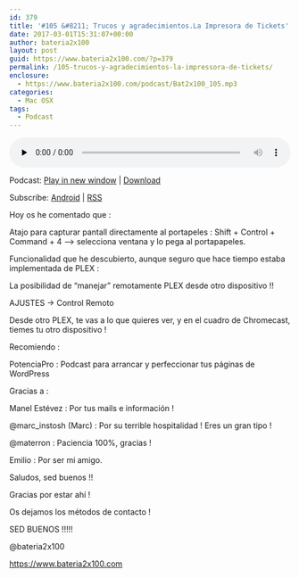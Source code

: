 ```yaml
---
id: 379
title: '#105 &#8211; Trucos y agradecimientos.La Impresora de Tickets'
date: 2017-03-01T15:31:07+00:00
author: bateria2x100
layout: post
guid: https://www.bateria2x100.com/?p=379
permalink: /105-trucos-y-agradecimientos-la-impressora-de-tickets/
enclosure:
  - https://www.bateria2x100.com/podcast/Bat2x100_105.mp3
categories:
  - Mac OSX
tags:
  - Podcast
---
```

<div class="powerpress_player" id="powerpress_player_5954">
  <audio class="wp-audio-shortcode" id="audio-379-107" preload="none" style="width: 100%;" controls="controls"><source type="audio/mpeg" src="https://www.bateria2x100.com/podcast/Bat2x100_105.mp3?_=107" /><a href="https://www.bateria2x100.com/podcast/Bat2x100_105.mp3">https://www.bateria2x100.com/podcast/Bat2x100_105.mp3</a></audio>
</div>

<p class="powerpress_links powerpress_links_mp3">
  Podcast: <a href="https://www.bateria2x100.com/podcast/Bat2x100_105.mp3" class="powerpress_link_pinw" target="_blank" title="Play in new window" onclick="return powerpress_pinw('https://www.bateria2x100.com/?powerpress_pinw=379-podcast');" rel="nofollow">Play in new window</a> | <a href="https://www.bateria2x100.com/podcast/Bat2x100_105.mp3" class="powerpress_link_d" title="Download" rel="nofollow" download="Bat2x100_105.mp3">Download</a>
</p>

<p class="powerpress_links powerpress_subscribe_links">
  Subscribe: <a href="https://subscribeonandroid.com/www.bateria2x100.com/feed/podcast/" class="powerpress_link_subscribe powerpress_link_subscribe_android" title="Subscribe on Android" rel="nofollow">Android</a> | <a href="https://www.bateria2x100.com/feed/podcast/" class="powerpress_link_subscribe powerpress_link_subscribe_rss" title="Subscribe via RSS" rel="nofollow">RSS</a>
</p>

Hoy os he comentado que :

Atajo para capturar pantall directamente al portapeles : Shift + Control + Command + 4 &#8211;> selecciona ventana y lo pega al portapapeles.

Funcionalidad que he descubierto, aunque seguro que hace tiempo estaba implementada de PLEX : 

La posibilidad de &#8220;manejar&#8221; remotamente PLEX desde otro dispositivo !! 

AJUSTES -> Control Remoto 
  
Desde otro PLEX, te vas a lo que quieres ver, y en el cuadro de Chromecast, tiemes tu otro dispositivo ! 
  
Recomiendo :

PotenciaPro : Podcast para arrancar y perfeccionar tus páginas de WordPress

Gracias a :

Manel Estévez : Por tus mails e información !
  
@marc_instosh (Marc) : Por su terrible hospitalidad ! Eres un gran tipo !
  
@materron : Paciencia 100%, gracias !
  
Emilio : Por ser mi amigo.

Saludos, sed buenos !! 

Gracias por estar ahí !

Os dejamos los métodos de contacto !

SED BUENOS !!!!!

@bateria2x100

<https://www.bateria2x100.com>